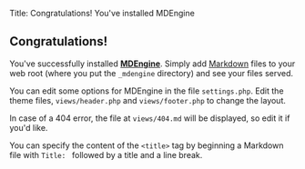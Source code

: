 Title: Congratulations! You've installed MDEngine

## Congratulations!

You've successfully installed **[MDEngine]**. Simply add [Markdown] files to your web root (where you put the `_mdengine` directory) and see your files served.

You can edit some options for MDEngine in the file `settings.php`. Edit the theme files, `views/header.php` and `views/footer.php` to change the layout.

In case of a 404 error, the file at `views/404.md` will be displayed, so edit it if you'd like.

You can specify the content of the `<title>` tag by beginning a Markdown file with `Title: ` followed by a title and a line break.

[MDEngine]: http://www.benburwell.com/miscellanea/mdengine
[Markdown]: http://daringfireball.net/projects/markdown/